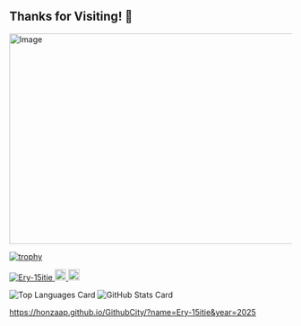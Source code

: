 ## Thanks for Visiting! 👋

<img width="1153" height="375" alt="Image" src="https://github.com/user-attachments/assets/7febcd0a-73f5-46d6-bc59-7945485d0db3" />

[![trophy](https://github-profile-trophy.vercel.app/?username=Ery-15itie&theme=solarized-light)](https://github.com/ryo-ma/github-profile-trophy)


<p align="left">
  <a href="https://github.com/Ery-15itie/Ery-15itie">
    <img src="https://komarev.com/ghpvc/?username=Ery-15itie" alt="Ery-15itie" />
  </a>
  <a href="https://github.com/Ery-15itie">
    <img height="20" src="https://img.shields.io/github/followers/Ery-15itie?label=follow&logo=github&style=flat" />
  </a>
  <a href="http://x.com/Ery_manabito5en">
    <img height="20" src="https://img.shields.io/twitter/follow/Ery_manabito5en?label=X&logo=X&style=flat" />
  </a>
</p>

![Top Languages Card](https://github-readme-stats.vercel.app/api/top-langs/?username=Ery-15itie&theme=solarized-light)
![GitHub Stats Card](https://github-readme-stats.vercel.app/api?username=Ery-15itie&theme=solarized-light)


https://honzaap.github.io/GithubCity/?name=Ery-15itie&year=2025

<!--
**Ery-15itie/Ery-15itie** is a ✨ _special_ ✨ repository because its `README.md` (this file) appears on your GitHub profile.
-->

